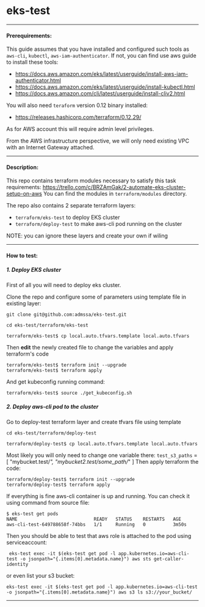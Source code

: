 # eks-test

***
#### Prerequirements:

This guide assumes that you have installed and configured such tools as
`aws-cli`, `kubectl`, `aws-iam-authenticator`.
If not, you can find use aws guide to install these tools:
 - https://docs.aws.amazon.com/eks/latest/userguide/install-aws-iam-authenticator.html
 - https://docs.aws.amazon.com/eks/latest/userguide/install-kubectl.html
 - https://docs.aws.amazon.com/cli/latest/userguide/install-cliv2.html
 
You will also need `teraform` version 0.12  binary installed:
 - https://releases.hashicorp.com/terraform/0.12.29/

As for AWS account this will require admin level privileges.

From the AWS infrastructure perspective, we will only need existing VPC 
with an Internet Gateway attached.
***
#### Description:

This repo contains terraform modules necessary to satisfy this task
requirements: https://trello.com/c/BRZAmGak/2-automate-eks-cluster-setup-on-aws
You can find the modules in `terraform/modules` directory.

The repo also contains 2 separate terraform layers:
 - `terraform/eks-test` to deploy EKS cluster
 - `terraform/deploy-test` to make aws-cli pod running on the cluster

NOTE: you can ignore these layers and create your own if wiling

***

#### How to test:

##### 1. Deploy EKS cluster

First of all you will need to deploy eks cluster.

Clone the repo and configure some of parameters using template file in
existing layer:
```
git clone git@github.com:admssa/eks-test.git

cd eks-test/terraform/eks-test

terraform/eks-test$ cp local.auto.tfvars.template local.auto.tfvars
```
Then **edit** the newly created file to change the variables and 
apply terraform's code

```
terraform/eks-test$ terraform init --upgrade
terraform/eks-test$ terraform apply
```
And get kubeconfig running command:
```
terraform/eks-test$ source ./get_kubeconfig.sh
```

##### 2. Deploy aws-cli pod to the cluster

Go to deploy-test terraform layer and create tfvars file using template
```
cd eks-test/terraform/deploy-test

terraform/deploy-test$ cp local.auto.tfvars.template local.auto.tfvars
```

Most likely you will only need to change one variable there:
 `test_s3_paths` = [ "mybucket.test/*", "mybucket2.test/some_path/*" ]
Then apply terraform the code:
```
terraform/deploy-test$ terraform init --upgrade
terraform/deploy-test$ terraform apply
```

If everything is fine aws-cli container is up and running.
You can check it using command from source file:

```
$ eks-test get pods
NAME                            READY   STATUS    RESTARTS   AGE
aws-cli-test-649788658f-74bbs   1/1     Running   0          3m50s
```

Then you should be able to test that aws role is attached to the pod 
using serviceaccount:
```
 eks-test exec -it $(eks-test get pod -l app.kubernetes.io=aws-cli-test -o jsonpath="{.items[0].metadata.name}") aws sts get-caller-identity
```
or even list your s3 bucket:

```
eks-test exec -it $(eks-test get pod -l app.kubernetes.io=aws-cli-test -o jsonpath="{.items[0].metadata.name}") aws s3 ls s3://your_bucket/
```
***

